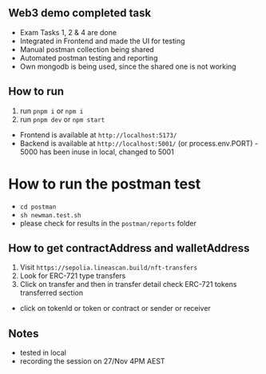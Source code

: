 ## Web3 demo completed task
- Exam Tasks 1, 2 & 4 are done 
- Integrated in Frontend and made the UI for testing 
- Manual postman collection being shared 
- Automated postman testing and reporting
- Own mongodb is being used, since the shared one is not working

## How to run

1. run `pnpm i` or `npm i`
2. run `pnpm dev` or `npm start`
  - Frontend is available at `http://localhost:5173/`
  - Backend is available at `http://localhost:5001/` (or process.env.PORT) - 5000 has been inuse in local, changed to 5001

# How to run the postman test 
- `cd postman`
- `sh newman.test.sh`
- please check for results in the `postman/reports` folder
  
## How to get contractAddress and walletAddress
1. Visit `https://sepolia.lineascan.build/nft-transfers`
2. Look for ERC-721 type transfers
3. Click on transfer and then in transfer detail check ERC-721 tokens transferred section
  - click on tokenId or token or contract or sender or receiver

## Notes 
- tested in local 
- recording the session on 27/Nov 4PM AEST